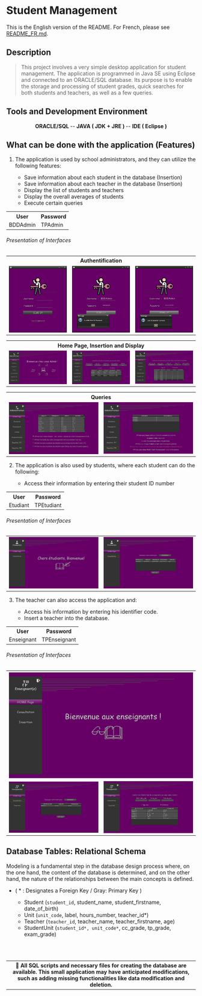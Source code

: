 # Student Management
This is the English version of the README. For French, please see [README_FR.md](./README_FR.md).

## Description 

> This project involves a very simple desktop application for student management. The application is programmed in Java SE using Eclipse and connected to an ORACLE/SQL database. Its purpose is to enable the storage and processing of student grades, quick searches for both students and teachers, as well as a few queries.

## Tools and Development Environment

<div align="center">
       <b> ORACLE/SQL </b>
    -- <b> JAVA ( JDK + JRE ) </b>
    -- <b> IDE ( Eclipse ) </b>
</div>

## What can be done with the application (Features)

1) The application is used by school administrators, and they can utilize the following features:

   - Save information about each student in the database (Insertion)
   - Save information about each teacher in the database (Insertion)
   - Display the list of students and teachers
   - Display the overall averages of students
   - Execute certain queries
  
<table align="center">
  <tr>
    <th> User </th>
    <th> Password </th>
  </tr>
  <tr>
    <td> BDDAdmin </td>
    <td> TPAdmin </td>
  </tr>
</table>

###### Presentation of Interfaces
<table align="center">
  <tr>
    <th  colspan="3"> Authentification </th>
  </tr>
  <tr>
    <td> <img src="captures/capt_1.PNG" />  </td> <td> <img src="captures/capt_2.PNG" /> </td> <td>  <img src="captures/capt_3.PNG" /> </td>
  </tr>
 </table>
<table align="center">
   <tr>
    <th colspan="3"> Home Page, Insertion and Display </th>
  </tr>
  <tr>
    <td > <img src="captures/capt_4.PNG" /> </td> <td> <img src="captures/capt_5.PNG" />  </td>  <td > <img src="captures/capt_7.PNG" /> </td>
  </tr>
 </table>
 <table align="center">
  <tr>
    <th colspan="2">  Queries </th>
  </tr>
  <tr>
   <td> <img src="captures/capt_8.PNG" />  </td> <td> <img src="captures/capt_9.PNG" /> </td>  
  </tr>
</table>

2)  The application is also used by students, where each student can do the following:

     - Access their information by entering their student ID number
<table align="center">
  <tr>
    <th> User </th>
    <th> Password </th>
  </tr>
  <tr>
    <td> Etudiant </td>
    <td> TPEtudiant </td>
  </tr>
</table>

###### Presentation of Interfaces

<table align="center">
  <tr>
   <td> <img src="captures/capt_10.PNG" />  </td> <td> <img src="captures/capt_11.PNG" /> </td>  
  </tr>
</table>

3) The teacher can also access the application and: 

    - Access his information by entering his identifier code.
    - Insert a teacher into the database.
 
<table align="center">
  <tr>
    <th> User </th>
    <th> Password </th>
  </tr>
  <tr>
    <td> Enseignant </td>
    <td> TPEnseignant </td>
  </tr>
</table>

###### Presentation of Interfaces 
   
<table align="center">
   <tr>
    <th colspan="3">  <img src="captures/capt_12.PNG" /> </th>
  </tr>
  <tr>
   <td> <img src="captures/capt_13.PNG" />  </td>  <td > <img src="captures/capt_14.PNG" /> </td>
  </tr>
 </table>

## Database Tables: Relational Schema 

Modeling is a fundamental step in the database design process where, on the one hand, the content of the database is determined, and on the other hand, the nature of the relationships between the main concepts is defined.

- ( * : Designates a Foreign Key / Gray: Primary Key ) 

   - Student (`student_id`, student_name, student_firstname, date_of_birth)
   - Unit (`unit_code`, label, hours_number, teacher_id*)
   - Teacher (`teacher_id`, teacher_name, teacher_firstname, age)
   - StudentUnit (`student_id*, unit_code*`, cc_grade, tp_grade, exam_grade)

</br></br>
<table align="center">
  <tr>
    <th>
    📝 All SQL scripts and necessary files for creating the database are available. This small application may have anticipated modifications, such as adding missing functionalities like data modification and deletion.
    </th>
  </tr>
</table>
